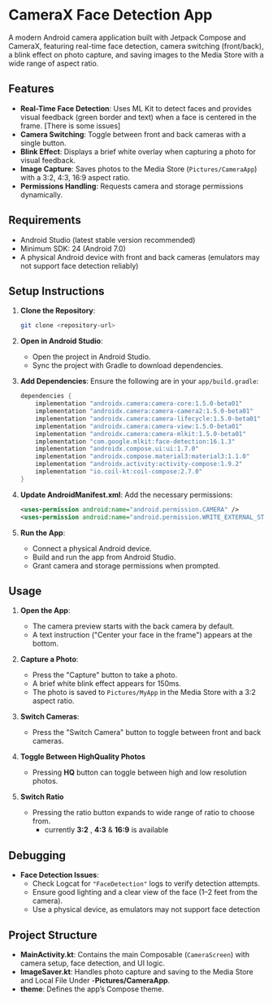 # CameraX Face Detection App

A modern Android camera application built with Jetpack Compose and CameraX, featuring real-time face
detection, camera switching (front/back), a blink effect on photo capture, and saving images to the
Media Store with a wide range of  aspect ratio.

## Features

- **Real-Time Face Detection**: Uses ML Kit to detect faces and provides visual feedback (green
  border and text) when a face is centered in the frame. [There is some issues]
- **Camera Switching**: Toggle between front and back cameras with a single button.
- **Blink Effect**: Displays a brief white overlay when capturing a photo for visual feedback.
- **Image Capture**: Saves photos to the Media Store (`Pictures/CameraApp`) with a 3:2, 4:3, 16:9
  aspect ratio.
- **Permissions Handling**: Requests camera and storage permissions dynamically.

## Requirements

- Android Studio (latest stable version recommended)
- Minimum SDK: 24 (Android 7.0)
- A physical Android device with front and back cameras (emulators may not support face detection
  reliably)

## Setup Instructions

1. **Clone the Repository**:
   ```bash
   git clone <repository-url>
   ```

2. **Open in Android Studio**:
    - Open the project in Android Studio.
    - Sync the project with Gradle to download dependencies.

3. **Add Dependencies**:
   Ensure the following are in your `app/build.gradle`:
   ```gradle
   dependencies {
       implementation "androidx.camera:camera-core:1.5.0-beta01"
       implementation "androidx.camera:camera-camera2:1.5.0-beta01"
       implementation "androidx.camera:camera-lifecycle:1.5.0-beta01"
       implementation "androidx.camera:camera-view:1.5.0-beta01"
       implementation "androidx.camera:camera-mlkit:1.5.0-beta01"
       implementation "com.google.mlkit:face-detection:16.1.3"
       implementation "androidx.compose.ui:ui:1.7.0"
       implementation "androidx.compose.material3:material3:1.1.0"
       implementation "androidx.activity:activity-compose:1.9.2"
       implementation "io.coil-kt:coil-compose:2.7.0"
   }
   ```

4. **Update AndroidManifest.xml**:
   Add the necessary permissions:
   ```xml
   <uses-permission android:name="android.permission.CAMERA" />
   <uses-permission android:name="android.permission.WRITE_EXTERNAL_STORAGE" android:maxSdkVersion="30" />
   ```

5. **Run the App**:
    - Connect a physical Android device.
    - Build and run the app from Android Studio.
    - Grant camera and storage permissions when prompted.

## Usage

1. **Open the App**:
    - The camera preview starts with the back camera by default.
    - A text instruction ("Center your face in the frame") appears at the bottom.

2. **Capture a Photo**:
    - Press the "Capture" button to take a photo.
    - A brief white blink effect appears for 150ms.
    - The photo is saved to `Pictures/MyApp` in the Media Store with a 3:2 aspect ratio.

3. **Switch Cameras**:
    - Press the "Switch Camera" button to toggle between front and back cameras.

4. **Toggle Between HighQuality Photos**
    - Pressing **HQ** button can toggle between high and low resolution photos.

5. **Switch Ratio**
    - Pressing the ratio button expands to wide range of ratio to choose from.
        - currently **3:2** , **4:3** & **16:9** is available

## Debugging

- **Face Detection Issues**:
    - Check Logcat for `"FaceDetection"` logs to verify detection attempts.
    - Ensure good lighting and a clear view of the face (1–2 feet from the camera).
    - Use a physical device, as emulators may not support face detection

## Project Structure

- **MainActivity.kt**: Contains the main Composable (`CameraScreen`) with camera setup, face
  detection, and UI logic.
- **ImageSaver.kt**: Handles photo capture and saving to the Media Store and Local File Under -**Pictures/CameraApp**.
- **theme**: Defines the app’s Compose theme.
